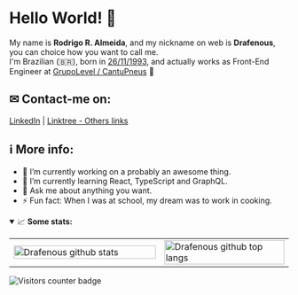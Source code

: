# Hello World! 👋
My name is <b>Rodrigo R. Almeida</b>, and my nickname on web is <b>Drafenous</b>, you can choice how you want to call me.<br/>
I'm Brazilian (🇧🇷), born in <ins>26/11/1993</ins>, and actually works as Front-End Engineer at [GrupoLevel / CantuPneus](https://www.grupolevel.com.br/) 💼

## ✉ Contact-me on:<br/>
[LinkedIn](https://www.linkedin.com/in/rodrigorobertoalmeida/) | [Linktree - Others links](https://linktr.ee/rodrigo_draf)

## ℹ️ More info:
- 🔭 I’m currently working on a probably an awesome thing.
- 🌱 I’m currently learning React, TypeScript and GraphQL.
- 💬 Ask me about anything you want.
- ⚡ Fun fact: When I was at school, my dream was to work in cooking.

<details open>
  <summary>📈 <strong>Some stats:</strong></summary>
  <table width="100%">
    <tr>
      <td width="54%">
        <img alt="Drafenous github stats" width="100%" src="https://github-readme-stats.vercel.app/api?username=drafenous&show_icons=true" />
      </td>
      <td width="46%">
        <img alt="Drafenous github top langs" width="100%" src="https://github-readme-stats.vercel.app/api/top-langs/?username=drafenous&layout=compact" />
      </td>
    </tr>
  </table>
  <img src="https://visitor-badge.glitch.me/badge?page_id=drafenous" alt="Visitors counter badge" />
</details>


<!--
**drafenous/drafenous** is a ✨ _special_ ✨ repository because its `README.md` (this file) appears on your GitHub profile.

Here are some ideas to get you started:

- 🔭 I’m currently working on ...
- 🌱 I’m currently learning ...
- 👯 I’m looking to collaborate on ...
- 🤔 I’m looking for help with ...
- 💬 Ask me about ...
- 📫 How to reach me: ...
- 😄 Pronouns: ...
- ⚡ Fun fact: ...
-->

